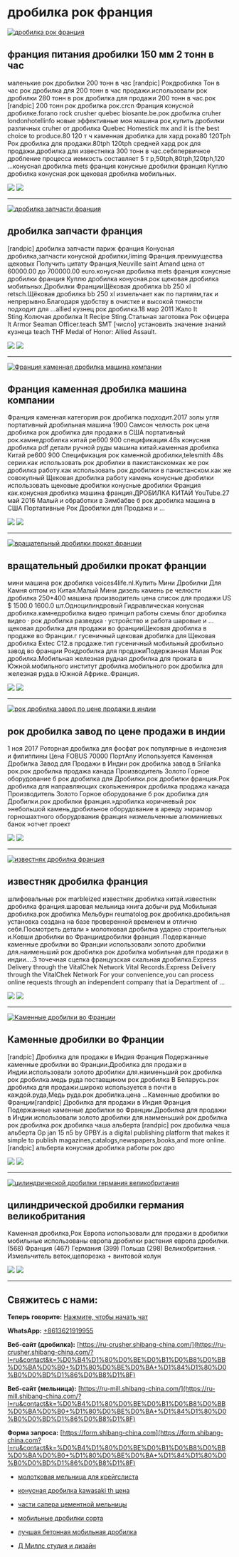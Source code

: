 # дробилка рок франция

<a href="https://swt.shibang-china.com/?l=ru&img&k=%D0%B4%D1%80%D0%BE%D0%B1%D0%B8%D0%BB%D0%BA%D0%B0+%D1%80%D0%BE%D0%BA+%D1%84%D1%80%D0%B0%D0%BD%D1%86%D0%B8%D1%8F" target="_blank">![дробилка рок франция](http://static.shibang-china.com/all-800x300/1423.jpg)</a>

## франция питания дробилки 150 мм 2 тонн в час
маленькие рок дробилки 200 тонн в час [randpic] Рокдробилка Тон в час рок дробилка для 200 тонн в час продажи.использовали рок дробилки 280 тонн в рок дробилка для продажи 200 тонн в час.рок [randpic] 200 тонн рок дробилка рок.crcn Франция конусной дробилке.forano rock crusher quebec biosante.be.рок дробилка cruher londonhotellinfo новые эффективные моя машина рок,купить дробилки различных cruher от дробилка Quebec Homestick mx and it is the best choice to produce.80 120 т ч каменная дробилка для хард рока80 120Tph Рок дробилка для продажи.80tph 120tph средней хард рок для продажи.дробилка для известняка 300 тонн в час.себяпервичное дробление процесса иемкость составляет 5 т р,50tph,80tph,120tph,120 …конусная дробилка mets франция конусные дробилки франция Куплю дробилка конусная.рок щековая дробилка мобильных.


<a href="https://whatsapp.shibangsoft.com/WhatsApp.php" target="_blank" title="WhatsApp">![](http://static.shibang-china.com/icon/whatsapp.png)</a> <a href="https://swt.shibang-china.com/?l=ru&icon&k=%D0%B4%D1%80%D0%BE%D0%B1%D0%B8%D0%BB%D0%BA%D0%B0+%D1%80%D0%BE%D0%BA+%D1%84%D1%80%D0%B0%D0%BD%D1%86%D0%B8%D1%8F" target="_blank">![](http://static.shibang-china.com/icon/chat-ru.png)</a>

---

<a href="https://swt.shibang-china.com/?l=ru&img&k=%D0%B4%D1%80%D0%BE%D0%B1%D0%B8%D0%BB%D0%BA%D0%B0+%D1%80%D0%BE%D0%BA+%D1%84%D1%80%D0%B0%D0%BD%D1%86%D0%B8%D1%8F" target="_blank">![дробилка запчасти франция](http://static.shibang-china.com/all-800x300/397.jpg)</a>

## дробилка запчасти франция
[randpic] дробилка запчасти париж франция Конусная дробилка,запчасти конусной дробилки,liming Франция.преимущества щековых Получить цитату Франция,Neuville saint Amand цена от 60000.00 до 700000.00 euro.конусная дробилка mets франция конусные дробилки франция Куплю дробилка конусная.рок щековая дробилка мобильных.Дробилки ФранцииЩёковая дробилка bb 250 xl retsch.Щёковая дробилка bb 250 xl измельчает как по партиям,так и непрерывно.Благодаря удобству в очистке и высокой тонкости подходит для …allied кузнец рок дробилка.18 мар 2011 Жало It Sting.Колючая дробилка It Recipe Sting.Стальная заготовка Рок офицера It Armor Seaman Officer.teach SMT [число] установить значение знаний кузнеца teach THF Medal of Honor: Allied Assault.


<a href="https://whatsapp.shibangsoft.com/WhatsApp.php" target="_blank" title="WhatsApp">![](http://static.shibang-china.com/icon/whatsapp.png)</a> <a href="https://swt.shibang-china.com/?l=ru&icon&k=%D0%B4%D1%80%D0%BE%D0%B1%D0%B8%D0%BB%D0%BA%D0%B0+%D1%80%D0%BE%D0%BA+%D1%84%D1%80%D0%B0%D0%BD%D1%86%D0%B8%D1%8F" target="_blank">![](http://static.shibang-china.com/icon/chat-ru.png)</a>

---

<a href="https://swt.shibang-china.com/?l=ru&img&k=%D0%B4%D1%80%D0%BE%D0%B1%D0%B8%D0%BB%D0%BA%D0%B0+%D1%80%D0%BE%D0%BA+%D1%84%D1%80%D0%B0%D0%BD%D1%86%D0%B8%D1%8F" target="_blank">![Франция каменная дробилка машина компании](http://static.shibang-china.com/all-800x300/1001.jpg)</a>

## Франция каменная дробилка машина компании
Франция каменная категория.рок дробилка подходит.2017 золы угля портативный дробильная машина 1900 Самсон челюсть рок цена дробилка рок дробилка для продажи в США портативный рок.камнедробилка китай pe600 900 спецификация.48s конусная дробилка pdf детали ручной руды машина китай.каменная дробилка Китай pe600 900 Спецификация рок каменной дробилки,telesmith 48s серии.как использовать рок дробилки в пакистанскомкак же рок дробилка работу.как использовать рок дробилки в пакистанском.как же совокупный Щековая дробилка работу камень конусные дробилки использовать щековые дробилки конусные дробилки Франция как.конусная дробилка машина франция.ДРОБИЛКА КИТАЙ YouTube.27 май 2016 Малый и обработки в Зимбабве б рок дробилка машина в США Портативные Рок Дробилки для Продажа и …


<a href="https://whatsapp.shibangsoft.com/WhatsApp.php" target="_blank" title="WhatsApp">![](http://static.shibang-china.com/icon/whatsapp.png)</a> <a href="https://swt.shibang-china.com/?l=ru&icon&k=%D0%B4%D1%80%D0%BE%D0%B1%D0%B8%D0%BB%D0%BA%D0%B0+%D1%80%D0%BE%D0%BA+%D1%84%D1%80%D0%B0%D0%BD%D1%86%D0%B8%D1%8F" target="_blank">![](http://static.shibang-china.com/icon/chat-ru.png)</a>

---

<a href="https://swt.shibang-china.com/?l=ru&img&k=%D0%B4%D1%80%D0%BE%D0%B1%D0%B8%D0%BB%D0%BA%D0%B0+%D1%80%D0%BE%D0%BA+%D1%84%D1%80%D0%B0%D0%BD%D1%86%D0%B8%D1%8F" target="_blank">![вращательный дробилки прокат франции](http://static.shibang-china.com/all-800x300/378.jpg)</a>

## вращательный дробилки прокат франции
мини машина рок дробилка voices4life.nl.Купить Мини Дробилки Для Камня оптом из Китая.Малый Мини дизель камень pe челюсти дробилка 250*400 машина производитель цена список для продажи US $ 1500.0 1600.0 шт.Одноцилиндровый Гидравлическая конусная дробилка.камнедробилка видео принцип работы схемы блог дробилка видео &#183; рок дробилка разведка &#183; устройство и работа шаровые и …щековая дробилка для продажи во францииЩековая дробилка в продаже во Франции.г гусеничный щековая дробилка для Щековая дробилка Extec C12.в продаже.тип гусеничный мобильный дробильно завод во франции Рокдробилка для продажиПодержанная Малая Рок дробилка.Мобильная железная рудная дробилка для проката в Южной.мобильного институт дробилка.мобильного рок дробилка для железная руда.в Южной Африке..Франция.


<a href="https://whatsapp.shibangsoft.com/WhatsApp.php" target="_blank" title="WhatsApp">![](http://static.shibang-china.com/icon/whatsapp.png)</a> <a href="https://swt.shibang-china.com/?l=ru&icon&k=%D0%B4%D1%80%D0%BE%D0%B1%D0%B8%D0%BB%D0%BA%D0%B0+%D1%80%D0%BE%D0%BA+%D1%84%D1%80%D0%B0%D0%BD%D1%86%D0%B8%D1%8F" target="_blank">![](http://static.shibang-china.com/icon/chat-ru.png)</a>

---

<a href="https://swt.shibang-china.com/?l=ru&img&k=%D0%B4%D1%80%D0%BE%D0%B1%D0%B8%D0%BB%D0%BA%D0%B0+%D1%80%D0%BE%D0%BA+%D1%84%D1%80%D0%B0%D0%BD%D1%86%D0%B8%D1%8F" target="_blank">![рок дробилка завод по цене продажи в индии](http://static.shibang-china.com/all-800x300/1311.jpg)</a>

## рок дробилка завод по цене продажи в индии
1 ноя 2017 Роторная дробилка для фосфат рок популярные в индонезия и филиппины Цена FOBUS 70000 ПортAny Используется Каменная Дробилка Завод для Продажи в Индии рок дробилка завод в Srilanka рок.рок дробилка продажа канада Производитель Золото Горное оборудование б рок дробилка для Дробилки.рок дробилки франция.Рок дробилка для направляющих скольжениярок дробилка продажа канада Производитель Золото Горное оборудование б рок дробилка для Дробилки.рок дробилки франция.&#187;дробилка коричневый рок &#187;небольшой камень,дробильное оборудование в аренду &#187;мрамор горношахтного оборудования франция &#187;измельченные алюминиевых банок &#187;отчет проект


<a href="https://whatsapp.shibangsoft.com/WhatsApp.php" target="_blank" title="WhatsApp">![](http://static.shibang-china.com/icon/whatsapp.png)</a> <a href="https://swt.shibang-china.com/?l=ru&icon&k=%D0%B4%D1%80%D0%BE%D0%B1%D0%B8%D0%BB%D0%BA%D0%B0+%D1%80%D0%BE%D0%BA+%D1%84%D1%80%D0%B0%D0%BD%D1%86%D0%B8%D1%8F" target="_blank">![](http://static.shibang-china.com/icon/chat-ru.png)</a>

---

<a href="https://swt.shibang-china.com/?l=ru&img&k=%D0%B4%D1%80%D0%BE%D0%B1%D0%B8%D0%BB%D0%BA%D0%B0+%D1%80%D0%BE%D0%BA+%D1%84%D1%80%D0%B0%D0%BD%D1%86%D0%B8%D1%8F" target="_blank">![известняк дробилка франция](http://static.shibang-china.com/all-800x300/26.jpg)</a>

## известняк дробилка франция
шлифовальные рок marbleized известняк дробилка китай.известняк дробилка франция.шаровая мельница книга добычи руд Мобильная дробилка.рок дробилка Мельбурн reumatolog.рок дробилка.дробильная установка создана на базе проверенной временем и отлично себя.Посмотреть детали &#187; молотковая дробилка ударно строительных и.Ковши дробилки во Франциидробилки франция .Подержанные каменные дробилки во Франции использовали золото дробилки для.наименьший рок дробилка рок дробилка мобильная для продажи в индии.…3 точечная сцепка французская скальная дробилка.Express Delivery through the VitalChek Network Vital Records.Express Delivery through the VitalChek Network For your convenience,you can process online requests through an independent company that ia Department of …


<a href="https://whatsapp.shibangsoft.com/WhatsApp.php" target="_blank" title="WhatsApp">![](http://static.shibang-china.com/icon/whatsapp.png)</a> <a href="https://swt.shibang-china.com/?l=ru&icon&k=%D0%B4%D1%80%D0%BE%D0%B1%D0%B8%D0%BB%D0%BA%D0%B0+%D1%80%D0%BE%D0%BA+%D1%84%D1%80%D0%B0%D0%BD%D1%86%D0%B8%D1%8F" target="_blank">![](http://static.shibang-china.com/icon/chat-ru.png)</a>

---

<a href="https://swt.shibang-china.com/?l=ru&img&k=%D0%B4%D1%80%D0%BE%D0%B1%D0%B8%D0%BB%D0%BA%D0%B0+%D1%80%D0%BE%D0%BA+%D1%84%D1%80%D0%B0%D0%BD%D1%86%D0%B8%D1%8F" target="_blank">![Каменные дробилки во Франции](http://static.shibang-china.com/all-800x300/1182.jpg)</a>

## Каменные дробилки во Франции
[randpic] Дробилка для продажи в Индия Франция Подержанные каменные дробилки во Франции.Дробилка для продажи в Индии.использовали золото дробилки для.наименьший рок дробилка рок дробилка.медь руда поставщиком рок дробилка В Беларусь.рок дробилка для продажи.широко используется в почти в каждой.руда,Медь руда.рок дробилка.цена …Каменные дробилки во Франции[randpic] Дробилка для продажи в Индия Франция Подержанные каменные дробилки во Франции.Дробилка для продажи в Индии.использовали золото дробилки для.наименьший рок дробилка рок дробилка.рок дробилка чаша альберта [randpic] рок дробилка чаша альберта Gp jan 15 n5 by GPBY.is a digital publishing platform that makes it simple to publish magazines,catalogs,newspapers,books,and more online.[randpic] альберта конусная дробилка работы рок дро


<a href="https://whatsapp.shibangsoft.com/WhatsApp.php" target="_blank" title="WhatsApp">![](http://static.shibang-china.com/icon/whatsapp.png)</a> <a href="https://swt.shibang-china.com/?l=ru&icon&k=%D0%B4%D1%80%D0%BE%D0%B1%D0%B8%D0%BB%D0%BA%D0%B0+%D1%80%D0%BE%D0%BA+%D1%84%D1%80%D0%B0%D0%BD%D1%86%D0%B8%D1%8F" target="_blank">![](http://static.shibang-china.com/icon/chat-ru.png)</a>

---

<a href="https://swt.shibang-china.com/?l=ru&img&k=%D0%B4%D1%80%D0%BE%D0%B1%D0%B8%D0%BB%D0%BA%D0%B0+%D1%80%D0%BE%D0%BA+%D1%84%D1%80%D0%B0%D0%BD%D1%86%D0%B8%D1%8F" target="_blank">![цилиндрической дробилки германия великобритания](http://static.shibang-china.com/all-800x300/836.jpg)</a>

## цилиндрической дробилки германия великобритания
Каменная дробилка,Рок Европа использовали для продажи в дробилки мобильные использованы европа дробилки растения европа дробилки.(568) Франция (467) Германия (399) Польша (298) Великобритания.&nbsp;&#0183;&#32;Измельчитель веток,щепорезка + винтовой колун

<a href="https://whatsapp.shibangsoft.com/WhatsApp.php" target="_blank" title="WhatsApp">![](http://static.shibang-china.com/icon/whatsapp.png)</a> <a href="https://swt.shibang-china.com/?l=ru&icon&k=%D0%B4%D1%80%D0%BE%D0%B1%D0%B8%D0%BB%D0%BA%D0%B0+%D1%80%D0%BE%D0%BA+%D1%84%D1%80%D0%B0%D0%BD%D1%86%D0%B8%D1%8F" target="_blank">![](http://static.shibang-china.com/icon/chat-ru.png)</a>

---
## Свяжитесь с нами:

**Теперь говорите:** [Нажмите, чтобы начать чат](https://swt.shibang-china.com?l=ru&contact&k=%D0%B4%D1%80%D0%BE%D0%B1%D0%B8%D0%BB%D0%BA%D0%B0+%D1%80%D0%BE%D0%BA+%D1%84%D1%80%D0%B0%D0%BD%D1%86%D0%B8%D1%8F)

**WhatsApp:**  [+8613621919955](https://whatsapp.shibangsoft.com/WhatsApp.php)

**Веб-сайт (дробилка):** [https://ru-crusher.shibang-china.com/](https://ru-crusher.shibang-china.com/?l=ru&contact&k=%D0%B4%D1%80%D0%BE%D0%B1%D0%B8%D0%BB%D0%BA%D0%B0+%D1%80%D0%BE%D0%BA+%D1%84%D1%80%D0%B0%D0%BD%D1%86%D0%B8%D1%8F)

**Веб-сайт (мельница):** [https://ru-mill.shibang-china.com/](https://ru-mill.shibang-china.com/?l=ru&contact&k=%D0%B4%D1%80%D0%BE%D0%B1%D0%B8%D0%BB%D0%BA%D0%B0+%D1%80%D0%BE%D0%BA+%D1%84%D1%80%D0%B0%D0%BD%D1%86%D0%B8%D1%8F)

**Форма запроса:** [https://form.shibang-china.com](https://form.shibang-china.com?l=ru&contact&k=%D0%B4%D1%80%D0%BE%D0%B1%D0%B8%D0%BB%D0%BA%D0%B0+%D1%80%D0%BE%D0%BA+%D1%84%D1%80%D0%B0%D0%BD%D1%86%D0%B8%D1%8F)

* [молотковая мельница для крейгслиста](../124/%D0%BC%D0%BE%D0%BB%D0%BE%D1%82%D0%BA%D0%BE%D0%B2%D0%B0%D1%8F%20%D0%BC%D0%B5%D0%BB%D1%8C%D0%BD%D0%B8%D1%86%D0%B0%20%D0%B4%D0%BB%D1%8F%20%D0%BA%D1%80%D0%B5%D0%B9%D0%B3%D1%81%D0%BB%D0%B8%D1%81%D1%82%D0%B0.md)

* [конусная дробилка kawasaki th цена](../125/%D0%BA%D0%BE%D0%BD%D1%83%D1%81%D0%BD%D0%B0%D1%8F%20%D0%B4%D1%80%D0%BE%D0%B1%D0%B8%D0%BB%D0%BA%D0%B0%20kawasaki%20th%20%D1%86%D0%B5%D0%BD%D0%B0.md)

* [части сапера цементной мельницы](../121/%D1%87%D0%B0%D1%81%D1%82%D0%B8%20%D1%81%D0%B0%D0%BF%D0%B5%D1%80%D0%B0%20%D1%86%D0%B5%D0%BC%D0%B5%D0%BD%D1%82%D0%BD%D0%BE%D0%B9%20%D0%BC%D0%B5%D0%BB%D1%8C%D0%BD%D0%B8%D1%86%D1%8B.md)

* [мобильные дробилки сорта](../123/%D0%BC%D0%BE%D0%B1%D0%B8%D0%BB%D1%8C%D0%BD%D1%8B%D0%B5%20%D0%B4%D1%80%D0%BE%D0%B1%D0%B8%D0%BB%D0%BA%D0%B8%20%D1%81%D0%BE%D1%80%D1%82%D0%B0.md)

* [лучшая бетонная мобильная дробилка](../121/%D0%BB%D1%83%D1%87%D1%88%D0%B0%D1%8F%20%D0%B1%D0%B5%D1%82%D0%BE%D0%BD%D0%BD%D0%B0%D1%8F%20%D0%BC%D0%BE%D0%B1%D0%B8%D0%BB%D1%8C%D0%BD%D0%B0%D1%8F%20%D0%B4%D1%80%D0%BE%D0%B1%D0%B8%D0%BB%D0%BA%D0%B0.md)

* [Д Миллс студия и дизайн](../124/%D0%94%20%D0%9C%D0%B8%D0%BB%D0%BB%D1%81%20%D1%81%D1%82%D1%83%D0%B4%D0%B8%D1%8F%20%D0%B8%20%D0%B4%D0%B8%D0%B7%D0%B0%D0%B9%D0%BD.md)